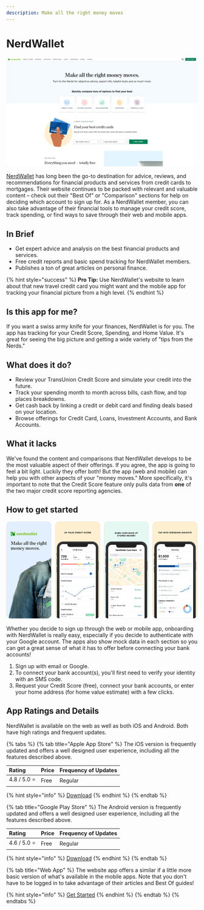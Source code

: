 ```yaml
---
description: Make all the right money moves
---
```


# NerdWallet

![NerdWallet Website](../.gitbook/assets/nerdwallet-web.png)

[NerdWallet](https://www.nerdwallet.com) has long been the go-to destination for advice, reviews, and recommendations for financial products and services from credit cards to mortgages. Their website continues to be packed with relevant and valuable content – check out their "Best Of" or "Comparison" sections for help on deciding which account to sign up for. As a NerdWallet member, you can also take advantage of their financial tools to manage your credit score, track spending, or find ways to save through their web and mobile apps.

## In Brief

* Get expert advice and analysis on the best financial products and services.
* Free credit reports and basic spend tracking for NerdWallet members.
* Publishes a ton of great articles on personal finance.

{% hint style="success" %}
**Pro Tip:** Use NerdWallet's website to learn about that new travel credit card you might want and the mobile app for tracking your financial picture from a high level.
{% endhint %}

## Is this app for me?

If you want a swiss army knife for your finances, NerdWallet is for you. The app has tracking for your Credit Score, Spending, and Home Value. It's great for seeing the big picture and getting a wide variety of "tips from the Nerds."

## What does it do?

* Review your TransUnion Credit Score and simulate your credit into the future.
* Track your spending month to month across bills, cash flow, and top places breakdowns.
* Get cash back by linking a credit or debit card and finding deals based on your location.
* Browse offerings for Credit Card, Loans, Investment Accounts, and Bank Accounts.

## What it lacks

We've found the content and comparisons that NerdWallet develops to be the most valuable aspect of their offerings. If you agree, the app is going to feel a bit light. Luckily they offer both! But the app \(web and mobile\) can help you with other aspects of your "money moves." More specifically, it's important to note that the Credit Score feature only pulls data from **one** of the two major credit score reporting agencies.

## How to get started

![Nerd Wallet App](../.gitbook/assets/nerdwallet-app.png)

Whether you decide to sign up through the web or mobile app, onboarding with NerdWallet is really easy, especially if you decide to authenticate with your Google account. The apps also show mock data in each section so you can get a great sense of what it has to offer before connecting your bank accounts!

1. Sign up with email or Google.
2. To connect your bank account\(s\), you'll first need to verify your identity with an SMS code.
3. Request your Credit Score \(free\), connect your bank accounts, or enter your home address \(for home value estimate\) with a few clicks.

## App Ratings and Details

NerdWallet is available on the web as well as both iOS and Android. Both have high ratings and frequent updates.

{% tabs %}
{% tab title="Apple App Store" %}
The iOS version is frequently updated and offers a well designed user experience, including all the features described above.

| Rating | Price | Frequency of Updates |
| :--- | :--- | :--- |
| 4.8 / 5.0 ⭐ | Free | Regular |

{% hint style="info" %}
[Download](https://itunes.apple.com/us/app/nerdwallet-credit-score-cash/id1174471607?mt=8)
{% endhint %}
{% endtab %}

{% tab title="Google Play Store" %}
The Android version is frequently updated and offers a well designed user experience, including all the features described above.

| Rating | Price | Frequency of Updates |
| :--- | :--- | :--- |
| 4.6 / 5.0 ⭐ | Free | Regular |

{% hint style="info" %}
[Download](https://play.google.com/store/apps/details?id=com.mobilecreditcards&hl=en_US)
{% endhint %}
{% endtab %}

{% tab title="Web App" %}
The website app offers a similar if a little more basic version of what's available in the mobile apps. Note that you don't have to be logged in to take advantage of their articles and Best Of guides!

{% hint style="info" %}
[Get Started](https://www.nerdwallet.com)
{% endhint %}
{% endtab %}
{% endtabs %}
